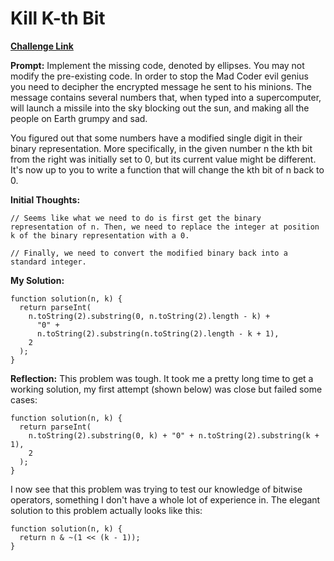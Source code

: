 # Kill K-th Bit

[**Challenge Link**](https://app.codesignal.com/arcade/code-arcade/corner-of-0s-and-1s/b5z4P2r2CGCtf8HCR)

**Prompt:** Implement the missing code, denoted by ellipses. You may not modify the pre-existing code.
In order to stop the Mad Coder evil genius you need to decipher the encrypted message he sent to his minions. The message contains several numbers that, when typed into a supercomputer, will launch a missile into the sky blocking out the sun, and making all the people on Earth grumpy and sad.

You figured out that some numbers have a modified single digit in their binary representation. More specifically, in the given number n the kth bit from the right was initially set to 0, but its current value might be different. It's now up to you to write a function that will change the kth bit of n back to 0.

**Initial Thoughts:**

```
// Seems like what we need to do is first get the binary representation of n. Then, we need to replace the integer at position k of the binary representation with a 0.

// Finally, we need to convert the modified binary back into a standard integer.
```

**My Solution:**

```
function solution(n, k) {
  return parseInt(
    n.toString(2).substring(0, n.toString(2).length - k) +
      "0" +
      n.toString(2).substring(n.toString(2).length - k + 1),
    2
  );
}
```

**Reflection:** This problem was tough. It took me a pretty long time to get a working solution, my first attempt (shown below) was close but failed some cases:

```
function solution(n, k) {
  return parseInt(
    n.toString(2).substring(0, k) + "0" + n.toString(2).substring(k + 1),
    2
  );
}
```

I now see that this problem was trying to test our knowledge of bitwise operators, something I don't have a whole lot of experience in. The elegant solution to this problem actually looks like this:

```
function solution(n, k) {
  return n & ~(1 << (k - 1));
}
```

